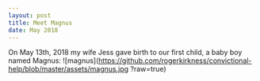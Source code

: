 ```yaml
---
layout: post
title: Meet Magnus
date: May 2018
---
```

On May 13th, 2018 my wife Jess gave birth to our first child, a baby boy named Magnus:
![magnus](https://github.com/rogerkirkness/convictional-help/blob/master/assets/magnus.jpg  ?raw=true)